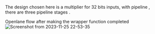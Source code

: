 The design chosen here is a multiplier for 32 bits inputs, with pipeline , there are three pipeline stages .


Openlane flow after making the wrapper function completed 
![Screenshot from 2023-11-25 22-53-35](https://github.com/AdrikaMohanty/pipeline_mul/assets/84654826/f5dda913-be64-407e-a1ae-ff6c73a70e51)
